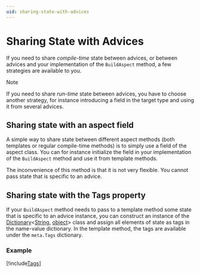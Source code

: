 ```yaml
---
uid: sharing-state-with-advices
---
```


# Sharing State with Advices

If you need to share _compile-time_ state between advices, or between advices and your implementation of the `BuildAspect` method, a few strategies are available to you.

> [!NOTE]
> If you need to share _run-time_ state between advices, you have to choose another strategy, for instance introducing a field in the target type and using it from several advices.

## Sharing state with an aspect field

A simple way to share state between different aspect methods (both templates or regular compile-time methods) is to simply use a field of the aspect class. You can for instance initialize the field in your implementation of the `BuildAspect` method and use it from template methods.

The inconvenience of this method is that it is not very flexible. You cannot pass state that is specific to an advice.

## Sharing state with the Tags property

If your `BuildAspect` method needs to pass to a template method some state that is specific to an advice instance, you can construct an instance of the [Dictionary](xref:System.Collections.Generic.Dictionary%602)<[String](xref:System.String), [object](xref:System.Object)> class and assign all elements of state as tags in the name-value dictionary. In the template method, the tags are available under the `meta.Tags` dictionary.

### Example

[!include[Tags](../../../code/Caravela.Documentation.SampleCode.AspectFramework/Tags.cs)]
